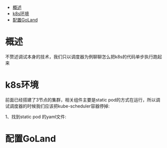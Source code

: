 
<!-- @import "[TOC]" {cmd="toc" depthFrom=1 depthTo=6 orderedList=false} -->

<!-- code_chunk_output -->

- [概述](#概述)
- [k8s环境](#k8s环境)
- [配置GoLand](#配置goland)

<!-- /code_chunk_output -->

# 概述

不赘述调试本身的技术，我们只以调度器为例聊聊怎么把k8s的代码单步执行跑起来

# k8s环境

前面已经搭建了3节点的集群，相关组件主要是static pod的方式在运行，所以调试调度器的时候我们应该把kube\-scheduler容器停掉: 

1、找到static pod 的yaml文件: 


# 配置GoLand

